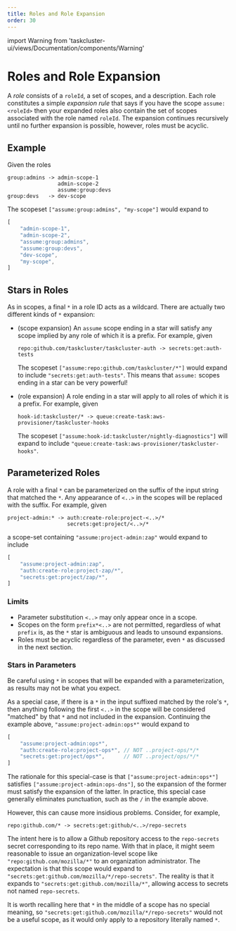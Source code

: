 ```yaml
---
title: Roles and Role Expansion
order: 30
---
```

import Warning from 'taskcluster-ui/views/Documentation/components/Warning'

# Roles and Role Expansion

A _role_ consists of a `roleId`, a set of scopes, and a description. Each role
constitutes a simple _expansion rule_ that says if you have the scope
`assume:<roleId>` then your expanded roles also contain the set of scopes
associated with the role named `roleId`. The expansion continues recursively
until no further expansion is possible, however, roles must be acyclic.

## Example

Given the roles

```
group:admins -> admin-scope-1
                admin-scope-2
                assume:group:devs
group:devs   -> dev-scope
```

The scopeset `["assume:group:admins", "my-scope"]` would expand to

```js
[
    "admin-scope-1",
    "admin-scope-2",
    "assume:group:admins",
    "assume:group:devs",
    "dev-scope",
    "my-scope",
]
```

## Stars in Roles

As in scopes, a final `*` in a role ID acts as a wildcard. There are actually
two different kinds of `*` expansion:

 * (scope expansion) An `assume` scope ending in a star will satisfy any scope
   implied by any role of which it is a prefix. For example, given

   ```
   repo:github.com/taskcluster/taskcluster-auth -> secrets:get:auth-tests
   ```

   The scopeset `["assume:repo:github.com/taskcluster/*"]` would expand to
   include `"secrets:get:auth-tests"`.  This means that `assume:` scopes ending
   in a star can be very powerful!

 * (role expansion) A role ending in a star will apply to all roles of which it
   is a prefix. For example, given

   ```
   hook-id:taskcluster/* -> queue:create-task:aws-provisioner/taskcluster-hooks
   ```

   The scopeset `["assume:hook-id:taskcluster/nightly-diagnostics"]` will expand
   to include `"queue:create-task:aws-provisioner/taskcluster-hooks"`.

## Parameterized Roles

A role with a final `*` can be parameterized on the suffix of the input string
that matched the `*`.  Any appearance of `<..>` in the scopes will be replaced
with the suffix.  For example, given

```
project-admin:* -> auth:create-role:project-<..>/*
                   secrets:get:project/<..>/*
```

a scope-set containing `"assume:project-admin:zap"` would expand to include

```js
[
    "assume:project-admin:zap",
    "auth:create-role:project-zap/*",
    "secrets:get:project/zap/*",
]
```

### Limits
 * Parameter substitution `<..>` may only appear once in a scope.
 * Scopes on the form `prefix*<..>` are not permitted, regardless of what
   `prefix` is, as the `*` star is ambiguous and leads to unsound expansions.
 * Roles must be acyclic regardless of the parameter, even `*` as discussed
   in the next section.

### Stars in Parameters

<Warning>Be careful using `*` in scopes that will be expanded with a parameterization, as results may not be what you expect. </Warning>

As a special case, if there is a `*` in the input suffixed matched by the
role's `*`, then anything following the first `<..>` in the scope will be
considered "matched" by that `*` and not included in the expansion.  Continuing
the example above, `"assume:project-admin:ops*"` would expand to

```js
[
    "assume:project-admin:ops*",
    "auth:create-role:project-ops*", // NOT ..project-ops/*/*
    "secrets:get:project/ops*",      // NOT ..project/ops/*/*
]
```

The rationale for this special-case is that `["assume:project-admin:ops*"]`
satisfies `["assume:project-admin:ops-dns"]`, so the expansion of the former
must satisfy the expansion of the latter. In practice, this special case
generally eliminates punctuation, such as the `/` in the example above.

However, this can cause more insidious problems.  Consider, for example,

```
repo:github.com/* -> secrets:get:github/<..>/repo-secrets
```

The intent here is to allow a Github repository access to the `repo-secrets`
secret corresponding to its repo name.  With that in place, it might seem
reasonable to issue an organization-level scope like
`"repo:github.com/mozilla/*"` to an organization administrator. The expectation
is that this scope would expand to
`"secrets:get:github.com/mozilla/*/repo-secrets"`. The reality is that it
expands to `"secrets:get:github.com/mozilla/*"`, allowing access to secrets not
named `repo-secrets`.

It is worth recalling here that `*` in the middle of a scope has no special
meaning, so `"secrets:get:github.com/mozilla/*/repo-secrets"` would not be a
useful scope, as it would only apply to a repository literally named `*`.
